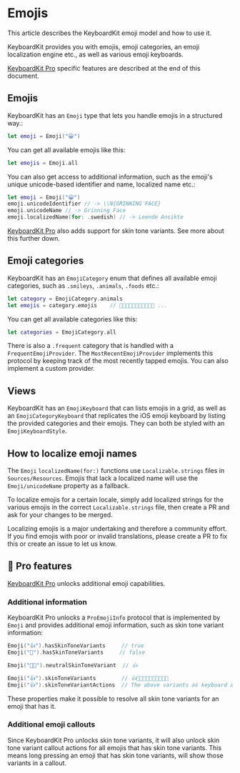 # Emojis

This article describes the KeyboardKit emoji model and how to use it.

KeyboardKit provides you with emojis, emoji categories, an emoji localization engine etc., as well as various emoji keyboards.

[KeyboardKit Pro][Pro] specific features are described at the end of this document.


## Emojis

KeyboardKit has an ``Emoji`` type that lets you handle emojis in a structured way.:

```swift
let emoji = Emoji("😀")
```

You can get all available emojis like this:

```swift
let emojis = Emoji.all
```

You can also get access to additional information, such as the emoji's unique unicode-based identifier and name, localized name etc.:

```swift
let emoji = Emoji("😀")
emoji.unicodeIdentifier // -> \\N{GRINNING FACE}
emoji.unicodeName // -> Grinning Face
emoji.localizedName(for: .swedish) // -> Leende Ansikte
```

[KeyboardKit Pro][Pro] also adds support for skin tone variants. See more about this further down.



## Emoji categories

KeyboardKit has an ``EmojiCategory`` enum that defines all available emoji categories, such as `.smileys`, `.animals`, `.foods` etc.:

```swift
let category = EmojiCategory.animals
let emojis = category.emojis    // 🐶🐱🐭🐹🐰🦊🐻🐼🐻‍❄️🐨 ...
```

You can get all available categories like this:

```swift
let categories = EmojiCategory.all
```

There is also a `.frequent` category that is handled with a ``FrequentEmojiProvider``. The ``MostRecentEmojiProvider`` implements this protocol by keeping track of the most recently tapped emojis. You can also implement a custom provider. 



## Views

KeyboardKit has an ``EmojiKeyboard`` that can lists emojis in a grid, as well as an ``EmojiCategoryKeyboard`` that replicates the iOS emoji keyboard by listing the provided categories and their emojis. They can both be styled with an ``EmojiKeyboardStyle``.



## How to localize emoji names

The ``Emoji`` `localizedName(for:)` functions use `Localizable.strings` files in `Sources/Resources`. Emojis that lack a localized name will use the ``Emoji/unicodeName`` property as a fallback.

To localize emojis for a certain locale, simply add localized strings for the various emojis in the correct `Localizable.strings` file, then create a PR and ask for your changes to be merged.

Localizing emojis is a major undertaking and therefore a community effort. If you find emojis with poor or invalid translations, please create a PR to fix this or create an issue to let us know.



## 👑 Pro features

[KeyboardKit Pro][Pro] unlocks additional emoji capabilities.


### Additional information

KeyboardKit Pro unlocks a ``ProEmojiInfo`` protocol that is implemented by ``Emoji`` and provides additional emoji information, such as skin tone variant information:

```swift
Emoji("👍").hasSkinToneVariants     // true
Emoji("🚀").hasSkinToneVariants     // false

Emoji("👍🏿").neutralSkinToneVariant  // 👍

Emoji("👍").skinToneVariants        // 👍👍🏻👍🏼👍🏽👍🏾👍🏿
Emoji("👍").skinToneVariantActions  // The above variants as keyboard actions
```

These properties make it possible to resolve all skin tone variants for an emoji that has it.


### Additional emoji callouts

Since KeyboardKit Pro unlocks skin tone variants, it will also unlock skin tone variant callout actions for all emojis that has skin tone variants. This means long pressing an emoji that has skin tone variants, will show those variants in a callout.



[Pro]: https://github.com/KeyboardKit/KeyboardKitPro
